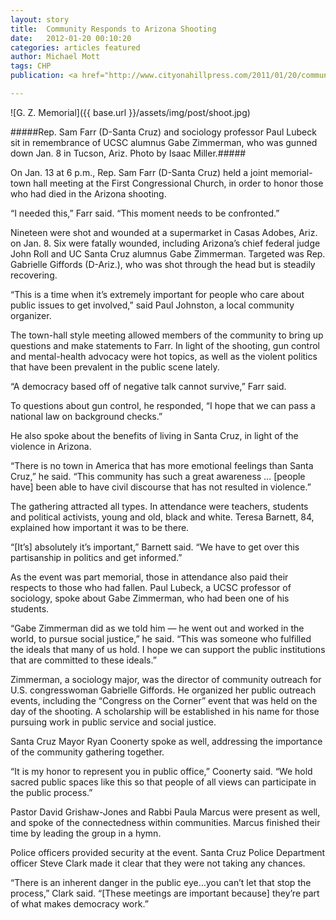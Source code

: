 ```yaml
---
layout: story
title:  Community Responds to Arizona Shooting
date:   2012-01-20 00:10:20
categories: articles featured
author: Michael Mott
tags: CHP
publication: <a href="http://www.cityonahillpress.com/2011/01/20/community-responds-to-arizona-shooting/">City on a Hill Press</a>

---
```


![G. Z. Memorial]({{ base.url }}/assets/img/post/shoot.jpg)

#####Rep. Sam Farr (D-Santa Cruz) and sociology professor Paul Lubeck sit in remembrance of UCSC alumnus Gabe Zimmerman, who was gunned down Jan. 8 in Tucson, Ariz. Photo by Isaac Miller.#####

On Jan. 13 at 6 p.m., Rep. Sam Farr (D-Santa Cruz) held a joint memorial-town hall meeting at the First Congressional Church, in order to honor those who had died in the Arizona shooting.

“I needed this,” Farr said. “This moment needs to be confronted.”

Nineteen were shot and wounded at a supermarket in Casas Adobes, Ariz. on Jan. 8. Six were fatally wounded, including Arizona’s chief federal judge John Roll and UC Santa Cruz alumnus Gabe Zimmerman. Targeted was Rep. Gabrielle Giffords (D-Ariz.), who was shot through the head but is steadily recovering.

“This is a time when it’s extremely important for people who care about public issues to get involved,” said Paul Johnston, a local community organizer.

The town-hall style meeting allowed members of the community to bring up questions and make statements to Farr. In light of the shooting, gun control and mental-health advocacy were hot topics, as well as the violent politics that have been prevalent in the public scene lately.

“A democracy based off of negative talk cannot survive,” Farr said.

To questions about gun control, he responded, “I hope that we can pass a national law on background checks.”

He also spoke about the benefits of living in Santa Cruz, in light of the violence in Arizona.

“There is no town in America that has more emotional feelings than Santa Cruz,” he said. “This community has such a great awareness … [people have] been able to have civil discourse that has not resulted in violence.”

The gathering attracted all types. In attendance were teachers, students and political activists, young and old, black and white. Teresa Barnett, 84, explained how important it was to be there.

“[It’s] absolutely it’s important,” Barnett said. “We have to get over this partisanship in politics and get informed.”

As the event was part memorial, those in attendance also paid their respects to those who had fallen. Paul Lubeck, a UCSC professor of sociology, spoke about Gabe Zimmerman, who had been one of his students.

“Gabe Zimmerman did as we told him — he went out and worked in the world, to pursue social justice,” he said. “This was someone who fulfilled the ideals that many of us hold. I hope we can support the public institutions that are committed to these ideals.”

Zimmerman, a sociology major, was the director of community outreach for U.S. congresswoman Gabrielle Giffords. He organized her public outreach events, including the “Congress on the Corner” event that was held on the day of the shooting. A scholarship will be established in his name for those pursuing work in public service and social justice.

Santa Cruz Mayor Ryan Coonerty spoke as well, addressing the importance of the community gathering together.

“It is my honor to represent you in public office,” Coonerty said. “We hold sacred public spaces like this so that people of all views can participate in the public process.”

Pastor David Grishaw-Jones and Rabbi Paula Marcus were present as well, and spoke of the connectedness within communities. Marcus finished their time by leading the group in a hymn.

Police officers provided security at the event. Santa Cruz Police Department officer Steve Clark made it clear that they were not taking any chances.

“There is an inherent danger in the public eye…you can’t let that stop the process,” Clark said. “[These meetings are important because] they’re part of what makes democracy work.”